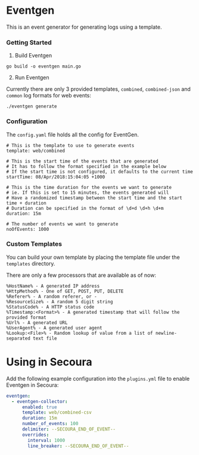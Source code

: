 # Eventgen

This is an event generator for generating logs using a template.

### Getting Started

1. Build Eventgen

```
go build -o eventgen main.go
```

2. Run Eventgen

Currently there are only 3 provided templates, `combined`, `combined-json` and `common` log formats for web events:

```
./eventgen generate
```

### Configuration

The `config.yaml` file holds all the config for EventGen.

```
# This is the template to use to generate events
template: web/combined

# This is the start time of the events that are generated
# It has to follow the format specified in the example below
# If the start time is not configured, it defaults to the current time
startTime: 08/Apr/2018:15:04:05 +1000

# This is the time duration for the events we want to generate
# ie. If this is set to 15 minutes, the events generated will
# Have a randomized timestamp between the start time and the start time + duration
# Duration can be specified in the format of \d+d \d+h \d+m
duration: 15m

# The number of events we want to generate
noOfEvents: 1000
```

### Custom Templates

You can build your own template by placing the template file under the `templates` directory.

There are only a few processors that are available as of now:

```
%HostName% - A generated IP address
%HttpMethod% - One of GET, POST, PUT, DELETE
%Referer% - A random referer, or -
%ResourceSize% - A random 5 digit string
%StatusCode% - A HTTP status code
%Timestamp:<Format>% - A generated timestamp that will follow the provided format
%Url% - A generated URL
%UserAgent% - A generated user agent
%Lookup:<File>% - Random lookup of value from a list of newline-separated text file
```

# Using in Secoura

Add the following example configuration into the `plugins.yml` file to enable Eventgen in Secoura:

```yaml
eventgen:
  - eventgen-collector:
      enabled: true
      template: web/combined-csv
      duration: 15m
      number_of_events: 100
      delimiter: --SECOURA_END_OF_EVENT--
      overrides:
        interval: 1000
        line_breaker: --SECOURA_END_OF_EVENT--
```

